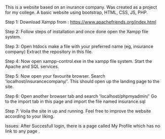 This is a website based on an inurance company. Was created as a project for my college. A basic website using bootstrap, HTML, CSS, JS, PHP. 

Step 1: Download Xampp from : https://www.apachefriends.org/index.html

Step 2: Follow steps of installation and once done open the Xampp file system.

Step 3: Open htdocs make a file with your preferred name (eg, insurance company)
        Extract the repository in this file.
        
Step 4: Now open xampp-control.exe in the xampp file system.
        Start the Apache and SQL services.
        
Step 5: Now open your favourite browser. 
        Search 'localhost/insurancecompany/'. This  should open up the landing page to the site.
        
Step 6: Open another browser tab and search 'localhost/phpmyadmin/'
        Go to the import tab in this page and import the file named insurance.sql
        
Step 7: Voila the site in up and running. Feel free to improve the website according to your liking.


Issues: After Succesfull login, there is a page called My Profile which has no link to any page .
